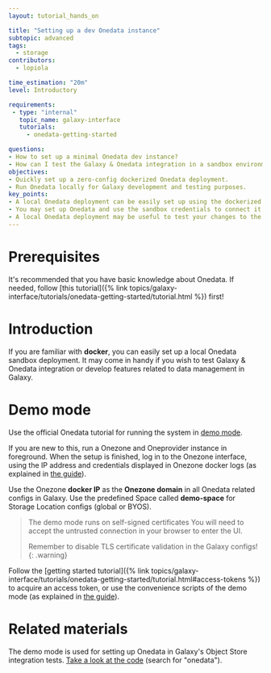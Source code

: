 ```yaml
---
layout: tutorial_hands_on

title: "Setting up a dev Onedata instance"
subtopic: advanced
tags:
  - storage
contributors:
  - lopiola

time_estimation: "20m"
level: Introductory

requirements:
 - type: "internal"
   topic_name: galaxy-interface
   tutorials:
     - onedata-getting-started

questions:
- How to set up a minimal Onedata dev instance?
- How can I test the Galaxy & Onedata integration in a sandbox environment?
objectives:
- Quickly set up a zero-config dockerized Onedata deployment.
- Run Onedata locally for Galaxy development and testing purposes.
key_points:
- A local Onedata deployment can be easily set up using the dockerized "demo mode".
- You may set up Onedata and use the sandbox credentials to connect it to Galaxy.
- A local Onedata deployment may be useful to test your changes to the data-related logic of Galaxy.
---
```



# Prerequisites

It's recommended that you have basic knowledge about Onedata. If needed, follow 
[this tutorial]({% link topics/galaxy-interface/tutorials/onedata-getting-started/tutorial.html %})
first!


# Introduction

If you are familiar with **docker**, you can easily set up a local Onedata
sandbox deployment. It may come in handy if you wish to test Galaxy & Onedata
integration or develop features related to data management in Galaxy.


# Demo mode

Use the official Onedata tutorial for running the system in
[demo mode](https://onedata.org/#/home/documentation/topic/stable/demo-mode).

If you are new to this, run a Onezone and Oneprovider instance in foreground.
When the setup is finished, log in to the Onezone interface, using the IP
address and credentials displayed in Onezone docker logs (as explained in 
[the guide](https://onedata.org/#/home/documentation/topic/stable/demo-mode)).

Use the Onezone **docker IP** as the **Onezone domain** in all Onedata related
configs in Galaxy. Use the predefined Space called **demo-space** for Storage
Location configs (global or BYOS).

> <warning-title>The demo mode runs on self-signed certificates</warning-title>
> You will need to accept the untrusted connection in your browser to enter the UI. 
> 
> Remember to disable TLS certificate validation in the Galaxy configs!
{: .warning}


Follow the 
[getting started tutorial]({% link topics/galaxy-interface/tutorials/onedata-getting-started/tutorial.html#access-tokens %})
to acquire an access token, or use the convenience scripts of the demo mode
(as explained in 
[the guide](https://onedata.org/#/home/documentation/topic/stable/demo-mode)).


# Related materials

The demo mode is used for setting up Onedata in Galaxy's Object Store
integration tests. 
[Take a look at the code](https://github.com/galaxyproject/galaxy/blob/dev/test/integration/objectstore/_base.py)
(search for "onedata").
